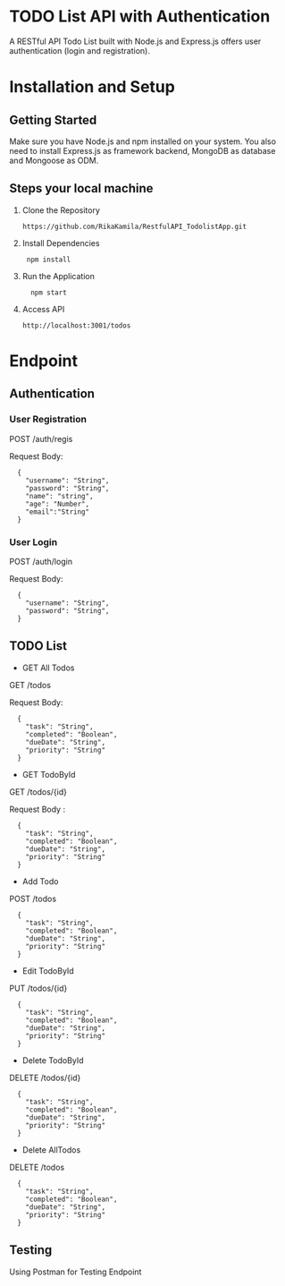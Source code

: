 # TODO List API with Authentication

A RESTful API Todo List built with Node.js and Express.js offers user authentication (login and registration).

# Installation and Setup

## Getting Started
Make sure you have Node.js and npm installed on your system. You also need to install Express.js as framework backend, MongoDB as database and Mongoose as ODM.
## Steps your local machine
1. Clone the Repository
   
   ```
   https://github.com/RikaKamila/RestfulAPI_TodolistApp.git
   ```
   
3. Install Dependencies
   
   ```
    npm install
   ```
   
5. Run the Application
   
   ```
     npm start
   ```
   
7. Access API

   ```
   http://localhost:3001/todos
   ```

# Endpoint

## Authentication

### User Registration

POST /auth/regis

Request Body: 

```
  { 
    "username": "String", 
    "password": "String", 
    "name": "string", 
    "age": "Number", 
    "email":"String" 
  }
```

### User Login

POST /auth/login

Request Body: 

```
  { 
    "username": "String", 
    "password": "String", 
  }
```

## TODO List

* GET All Todos
  
GET /todos

Request Body:

```
  {
    "task": "String",
    "completed": "Boolean",
    "dueDate": "String",
    "priority": "String"
  }
```

* GET TodoById
  
GET /todos/{id}

Request Body :

```
  {
    "task": "String",
    "completed": "Boolean",
    "dueDate": "String",
    "priority": "String"
  }
```

* Add Todo
  
POST /todos

```
  {
    "task": "String",
    "completed": "Boolean",
    "dueDate": "String",
    "priority": "String"
  }
```

* Edit TodoById
  
PUT /todos/{id}

```
  {
    "task": "String",
    "completed": "Boolean",
    "dueDate": "String",
    "priority": "String"
  }
```

* Delete TodoById
  
DELETE /todos/{id}

```
  {
    "task": "String",
    "completed": "Boolean",
    "dueDate": "String",
    "priority": "String"
  }
```

* Delete AllTodos
  
DELETE /todos

```
  {
    "task": "String",
    "completed": "Boolean",
    "dueDate": "String",
    "priority": "String"
  }
```

## Testing

Using Postman for Testing Endpoint







